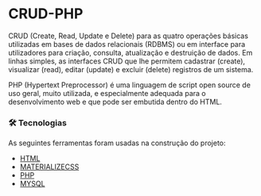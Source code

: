 # CRUD-PHP

CRUD (Create, Read, Update e Delete) para as quatro operações básicas utilizadas em bases de dados relacionais (RDBMS) ou em interface para utilizadores para criação, consulta, atualização e destruição de dados.
Em linhas simples, as interfaces CRUD que lhe permitem cadastrar (create), visualizar (read), editar (update) e excluir (delete) registros de um sistema.

PHP (Hypertext Preprocessor) é uma linguagem de script open source de uso geral, muito utilizada, e especialmente adequada para o desenvolvimento web e que pode ser embutida dentro do HTML.

### 🛠 Tecnologias

As seguintes ferramentas foram usadas na construção do projeto:

- [HTML](https://www.w3schools.com/html/)
- [MATERIALIZECSS](https://materializecss.com/)
- [PHP](https://www.php.net/)
- [MYSQL](https://www.mysql.com/)
